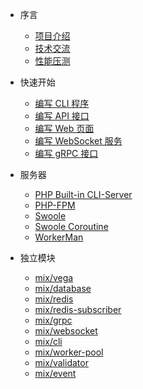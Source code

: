 * 序言
  
  * [项目介绍](zh-cn/README.md)
  * [技术交流](zh-cn/online-chating.md)
  * [性能压测](zh-cn/benchmarks.md)

* 快速开始

  * [编写 CLI 程序](zh-cn/write-cli.md)
  * [编写 API 接口](zh-cn/write-api.md)
  * [编写 Web 页面](zh-cn/write-web.md)
  * [编写 WebSocket 服务](zh-cn/write-websocket.md)
  * [编写 gRPC 接口](zh-cn/write-grpc.md)
  
* 服务器

  * [PHP Built-in CLI-Server](zh-cn/server-cli-server.md)
  * [PHP-FPM](zh-cn/server-php-fpm.md)
  * [Swoole](zh-cn/server-swoole.md)
  * [Swoole Coroutine](zh-cn/server-swoole-coroutine.md)
  * [WorkerMan](zh-cn/server-workerman.md)

* 独立模块

  * [mix/vega](zh-cn/mix-vega.md)
  * [mix/database](zh-cn/mix-database.md)
  * [mix/redis](zh-cn/mix-redis.md)
  * [mix/redis-subscriber](zh-cn/mix-redis-subscriber.md)
  * [mix/grpc](zh-cn/mix-grpc.md)
  * [mix/websocket](zh-cn/mix-websocket.md)
  * [mix/cli](zh-cn/mix-cli.md)
  * [mix/worker-pool](zh-cn/mix-worker-pool.md)
  * [mix/validator](zh-cn/mix-validator.md)
  * [mix/event](zh-cn/mix-event.md)
